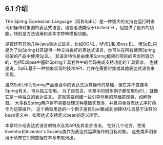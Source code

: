 ## 6.1 介绍

The Spring Expression Language（简称SpEL）是一种强大的支持在运行时查询和操作对象图的表达式语言。语言语法类似于Unified EL，但提供了额外的功能，特别是方法调用和基本字符串模板功能。

尽管还有其他几种Java表达式语言，比如OGNL，MVEL和JBoss EL，但SpEL只是为了向Spring社区提供一种支持良好的表达式语言，你可以在所有使用Spring框架的产品中使用SpEL。 其语言特性是由使用Spring框架的项目的需求所驱动的，包括Eclipse中基础Spring工具套件中的代码完成支持功能的工具要求。 也就是说，SpEL基于一种抽象实现的技术API，允许在需要时集成其他表达式语言来实现。

虽然SpEL作为Spring产品组合中的表达式运算操作的基础，但它并不直接与Spring有关，可以独立使用。 为了自包含，本章中的很多例子都使用SpEL，就像它是一种独立的表达语言。 这就需要创建一些引导作用的基础实现类，如解析器。 大多数Spring用户将不需要处理这种基础实现类，并且只会将表达式字符串作为运算操作。 这个典型用途的一个例子是将Spel集成到创建XML或基于注释的bean定义中，如表达式支持定义bean的定义所示。

本章将介绍表达式语言的特点及其API及其语言语法。 在好几个地方，使用Inventor和Inventor's Society类作为表达式运算操作的目标对象。 这些类声明和用于填充它们的数据在本章末尾列出。

